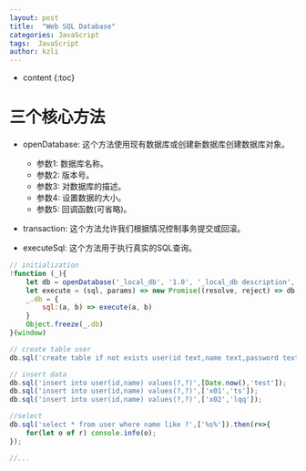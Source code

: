 ```yaml
---
layout: post
title:  "Web SQL Database"
categories: JavaScript
tags:  JavaScript
author: kzli
---
```


* content
{:toc}

# 三个核心方法

* openDatabase: 这个方法使用现有数据库或创建新数据库创建数据库对象。

  * 参数1: 数据库名称。
  * 参数2: 版本号。
  * 参数3: 对数据库的描述。
  * 参数4: 设置数据的大小。
  * 参数5: 回调函数(可省略)。

* transaction: 这个方法允许我们根据情况控制事务提交或回滚。

* executeSql: 这个方法用于执行真实的SQL查询。




```js
// initialization
!function (_){
	let db = openDatabase('_local_db', '1.0', '_local_db description', 1024 * 1024)
	let execute = (sql, params) => new Promise((resolve, reject) => db.transaction(tx => tx.executeSql(sql, params, (tx, rs) => resolve(rs.rows,tx), (tx, err) => reject(err,tx))))
	_.db = {
		sql:(a, b) => execute(a, b)
	}
	Object.freeze(_.db)
}(window)

// create table user
db.sql('create table if not exists user(id text,name text,password text,primary key(id))');

// insert data
db.sql('insert into user(id,name) values(?,?)',[Date.now(),'test']);
db.sql('insert into user(id,name) values(?,?)',['x01','ts']);
db.sql('insert into user(id,name) values(?,?)',['x02','lqq']);

//select
db.sql('select * from user where name like ?',['%s%']).then(r=>{
	for(let o of r) console.info(o);
});

//...
```

